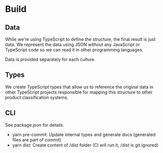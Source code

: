 # Build

## Data

While we're using TypeScript to define the structure, the final result is just data. We represent the data using JSON
without any JavaScript or TypeScript code so we can read it in other programming languages.

Data is provided separately for each culture.

## Types

We create TypeScript types that allow us to reference the original data in other TypeScript projects responsible for 
mapping this structure to other product classification systems.

## CLI

See package.json for details.

* yarn pre-commit: Update internal types and generate docs (generated files are part of commit)
* yarn dist: Create content of /dist folder (CI will run it, /dist is git ignored)
